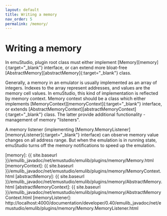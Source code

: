 ```yaml
---
layout: default
title: Writing a memory
nav_order: 5
permalink: /memory/
---
```


# Writing a memory

In emuStudio, plugin root class must either implement [Memory][memory]{:target="_blank"} interface, or can extend more bloat-free [AbstractMemory][abstractMemory]{:target="_blank"} class.
 
Generally, a memory in an emulator is usually implemented as an array of integers. Indexes to the array represent addresses, and values are the memory cell values. In emuStudio, this kind of implementation is reflected by memory context. Memory context should be a class which either implements [MemoryContext][memoryContext]{:target="_blank"} interface, or extends [AbstractMemoryContext][abstractMemoryContext]{:target="_blank"} class. The latter provide additional functionality - management of memory "listeners".

A memory listener (implementing [Memory.MemoryListener][memoryListener]{:target="_blank"} interface) can observe memory value changes on all address range. But when the emulation is in running state, emuStudio turns off the memory notifications to speed up the emulation.  



[memory]: {{ site.baseurl }}/emulib_javadoc/net/emustudio/emulib/plugins/memory/Memory.html
[memoryContext]: {{ site.baseurl }}/emulib_javadoc/net/emustudio/emulib/plugins/memory/MemoryContext.html
[abstractMemory]: {{ site.baseurl }}/emulib_javadoc/net/emustudio/emulib/plugins/memory/AbstractMemory.html
[abstractMemoryContext]: {{ site.baseurl }}/emulib_javadoc/net/emustudio/emulib/plugins/memory/AbstractMemoryContext.html
[memoryListener]: http://localhost:4000/documentation/developer/0.40/emulib_javadoc/net/emustudio/emulib/plugins/memory/Memory.MemoryListener.html
